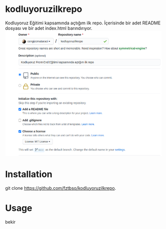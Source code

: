 # kodluyoruzilkrepo
Kodluyoruz Eğitimi kapsamında açtığım ilk repo.
İçerisinde bir adet README dosyası ve bir adet index.html barındırıyor.
![Projenizin Resmi](https://raw.githubusercontent.com/Kodluyoruz/taskforce/main/git/odev1/figures/github.png)

# Installation
git clone https://github.com/fztbso/kodluyoruzilkrepo.

# Usage
bekir
